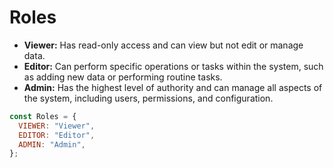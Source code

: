 # Roles

- **Viewer:** Has read-only access and can view but not edit or manage data.
- **Editor:** Can perform specific operations or tasks within the system, such as adding new data or performing routine tasks.
- **Admin:** Has the highest level of authority and can manage all aspects of the system, including users, permissions, and configuration.

```js
const Roles = {
  VIEWER: "Viewer",
  EDITOR: "Editor",
  ADMIN: "Admin",
};
```
